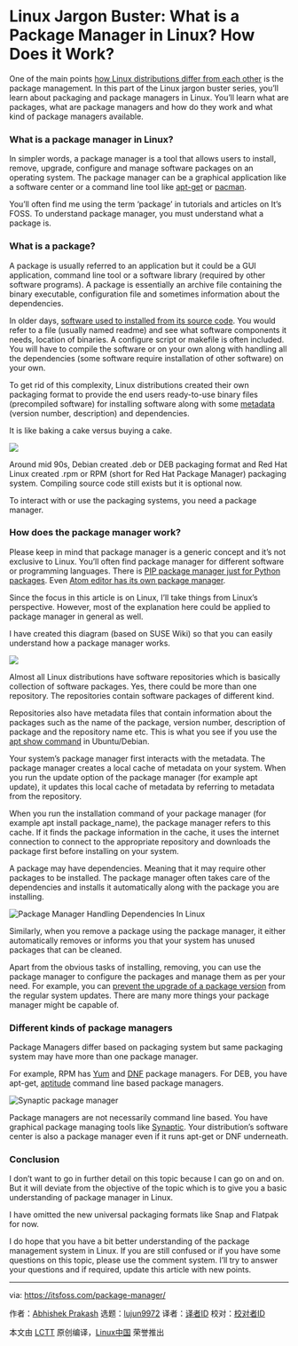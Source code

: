 [#]: collector: (lujun9972)
[#]: translator: ( )
[#]: reviewer: ( )
[#]: publisher: ( )
[#]: url: ( )
[#]: subject: (Linux Jargon Buster: What is a Package Manager in Linux? How Does it Work?)
[#]: via: (https://itsfoss.com/package-manager/)
[#]: author: (Abhishek Prakash https://itsfoss.com/author/abhishek/)

Linux Jargon Buster: What is a Package Manager in Linux? How Does it Work?
======

One of the main points [how Linux distributions differ from each other][1] is the package management. In this part of the Linux jargon buster series, you’ll learn about packaging and package managers in Linux. You’ll learn what are packages, what are package managers and how do they work and what kind of package managers available.

### What is a package manager in Linux?

In simpler words, a package manager is a tool that allows users to install, remove, upgrade, configure and manage software packages on an operating system. The package manager can be a graphical application like a software center or a command line tool like [apt-get][2] or [pacman][3].

You’ll often find me using the term ‘package’ in tutorials and articles on It’s FOSS. To understand package manager, you must understand what a package is.

### What is a package?

A package is usually referred to an application but it could be a GUI application, command line tool or a software library (required by other software programs). A package is essentially an archive file containing the binary executable, configuration file and sometimes information about the dependencies.

In older days, [software used to installed from its source code][4]. You would refer to a file (usually named readme) and see what software components it needs, location of binaries. A configure script or makefile is often included. You will have to compile the software or on your own along with handling all the dependencies (some software require installation of other software) on your own.

To get rid of this complexity, Linux distributions created their own packaging format to provide the end users ready-to-use binary files (precompiled software) for installing software along with some [metadata][5] (version number, description) and dependencies.

It is like baking a cake versus buying a cake.

![][6]

Around mid 90s, Debian created .deb or DEB packaging format and Red Hat Linux created .rpm or RPM (short for Red Hat Package Manager) packaging system. Compiling source code still exists but it is optional now.

To interact with or use the packaging systems, you need a package manager.

### How does the package manager work?

Please keep in mind that package manager is a generic concept and it’s not exclusive to Linux. You’ll often find package manager for different software or programming languages. There is [PIP package manager just for Python packages][7]. Even [Atom editor has its own package manager][8].

Since the focus in this article is on Linux, I’ll take things from Linux’s perspective. However, most of the explanation here could be applied to package manager in general as well.

I have created this diagram (based on SUSE Wiki) so that you can easily understand how a package manager works.

![][9]

Almost all Linux distributions have software repositories which is basically collection of software packages. Yes, there could be more than one repository. The repositories contain software packages of different kind.

Repositories also have metadata files that contain information about the packages such as the name of the package, version number, description of package and the repository name etc. This is what you see if you use the [apt show command][10] in Ubuntu/Debian.

Your system’s package manager first interacts with the metadata. The package manager creates a local cache of metadata on your system. When you run the update option of the package manager (for example apt update), it updates this local cache of metadata by referring to metadata from the repository.

When you run the installation command of your package manager (for example apt install package_name), the package manager refers to this cache. If it finds the package information in the cache, it uses the internet connection to connect to the appropriate repository and downloads the package first before installing on your system.

A package may have dependencies. Meaning that it may require other packages to be installed. The package manager often takes care of the dependencies and installs it automatically along with the package you are installing.

![Package Manager Handling Dependencies In Linux][11]

Similarly, when you remove a package using the package manager, it either automatically removes or informs you that your system has unused packages that can be cleaned.

Apart from the obvious tasks of installing, removing, you can use the package manager to configure the packages and manage them as per your need. For example, you can [prevent the upgrade of a package version][12] from the regular system updates. There are many more things your package manager might be capable of.

### Different kinds of package managers

Package Managers differ based on packaging system but same packaging system may have more than one package manager.

For example, RPM has [Yum][13] and [DNF][14] package managers. For DEB, you have apt-get, [aptitude][15] command line based package managers.

![Synaptic package manager][16]

Package managers are not necessarily command line based. You have graphical package managing tools like [Synaptic][17]. Your distribution’s software center is also a package manager even if it runs apt-get or DNF underneath.

### Conclusion

I don’t want to go in further detail on this topic because I can go on and on. But it will deviate from the objective of the topic which is to give you a basic understanding of package manager in Linux.

I have omitted the new universal packaging formats like Snap and Flatpak for now.

I do hope that you have a bit better understanding of the package management system in Linux. If you are still confused or if you have some questions on this topic, please use the comment system. I’ll try to answer your questions and if required, update this article with new points.

--------------------------------------------------------------------------------

via: https://itsfoss.com/package-manager/

作者：[Abhishek Prakash][a]
选题：[lujun9972][b]
译者：[译者ID](https://github.com/译者ID)
校对：[校对者ID](https://github.com/校对者ID)

本文由 [LCTT](https://github.com/LCTT/TranslateProject) 原创编译，[Linux中国](https://linux.cn/) 荣誉推出

[a]: https://itsfoss.com/author/abhishek/
[b]: https://github.com/lujun9972
[1]: https://itsfoss.com/what-is-linux/
[2]: https://itsfoss.com/apt-vs-apt-get-difference/
[3]: https://itsfoss.com/pacman-command/
[4]: https://itsfoss.com/install-software-from-source-code/
[5]: https://www.computerhope.com/jargon/m/metadata.htm
[6]: https://i1.wp.com/itsfoss.com/wp-content/uploads/2020/10/source-code-comilation-vs-packaging.png?resize=800%2C450&ssl=1
[7]: https://itsfoss.com/install-pip-ubuntu/
[8]: https://itsfoss.com/install-packages-in-atom/
[9]: https://i2.wp.com/itsfoss.com/wp-content/uploads/2020/10/linux-package-manager-explanation.png?resize=800%2C450&ssl=1
[10]: https://itsfoss.com/apt-search-command/
[11]: https://i1.wp.com/itsfoss.com/wp-content/uploads/2020/10/package-manager-handling-dependencies-in-linux.png?resize=800%2C450&ssl=1
[12]: https://itsfoss.com/prevent-package-update-ubuntu/
[13]: https://fedoraproject.org/wiki/Yum
[14]: https://fedoraproject.org/wiki/DNF
[15]: https://wiki.debian.org/Aptitude
[16]: https://i0.wp.com/itsfoss.com/wp-content/uploads/2020/06/see-packages-by-repositories-synaptic.png?resize=799%2C548&ssl=1
[17]: https://itsfoss.com/synaptic-package-manager/
